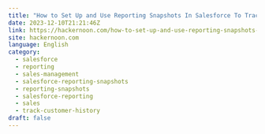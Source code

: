 ```yaml
---
title: "How to Set Up and Use Reporting Snapshots In Salesforce To Track Customer History"
date: 2023-12-10T21:21:46Z
link: https://hackernoon.com/how-to-set-up-and-use-reporting-snapshots-in-salesforce-to-track-customer-history?source=rss&utm_medium=RSS&utm_source=news.12bit.vn
site: hackernoon.com
language: English
category:
  - salesforce
  - reporting
  - sales-management
  - salesforce-reporting-snapshots
  - reporting-snapshots
  - salesforce-reporting
  - sales
  - track-customer-history
draft: false
---
```

